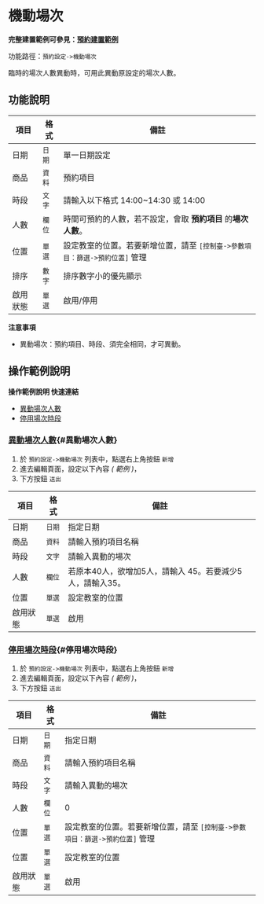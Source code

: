 #  機動場次

**完整建置範例可參見：[預約建置範例](/guide/reservation)**

功能路徑：`預約設定->機動場次`

臨時的場次人數異動時，可用此異動原設定的場次人數。

##  功能說明

| 項目  | 格式 | 備註 |
|---|---|---|
|日期|`日期`|單一日期設定|
|商品|`資料`|預約項目|
|時段|`文字`|請輸入以下格式 14:00~14:30 或 14:00|
|人數|`欄位`|時間可預約的人數，若不設定，會取 **預約項目** 的**場次人數**。|
|位置|`單選`|設定教室的位置。若要新增位置，請至 `[控制臺->參數項目：篩選->預約位置]` 管理|
|排序|`數字`|排序數字小的優先顯示|
|啟用狀態|`單選`|啟用/停用|

**注意事項**

* 異動場次：預約項目、時段、須完全相同，才可異動。

##  操作範例說明

**操作範例說明 快速連結**

* [異動場次人數](/guide/reservation-maneuver#異動場次人數)
* [停用場次時段](/guide/reservation-maneuver#停用場次時段)

### [異動場次人數](/guide/reservation-maneuver#異動場次人數){#異動場次人數}


1. 於 `預約設定->機動場次` 列表中，點選右上角按鈕 `新增` 
2. 進去編輯頁面，設定以下內容 _( 範例 )_，
3. 下方按鈕 `送出`

| 項目  | 格式 | 備註 |
|---|---|---|
|日期|`日期`|指定日期|
|商品|`資料`|請輸入預約項目名稱|
|時段|`文字`|請輸入異動的場次|
|人數|`欄位`|若原本40人，欲增加5人，請輸入 45。若要減少5人，請輸入35。|
|位置|`單選`|設定教室的位置|
|啟用狀態|`單選`|啟用|


### [停用場次時段](/guide/reservation-maneuver#停用場次時段){#停用場次時段}


1. 於 `預約設定->機動場次` 列表中，點選右上角按鈕 `新增`
2. 進去編輯頁面，設定以下內容 _( 範例 )_，
3. 下方按鈕 `送出`

| 項目  | 格式 | 備註 |
|---|---|---|
|日期|`日期`|指定日期|
|商品|`資料`|請輸入預約項目名稱|
|時段|`文字`|請輸入異動的場次|
|人數|`欄位`|0|
|位置|`單選`|設定教室的位置。若要新增位置，請至 `[控制臺->參數項目：篩選->預約位置]` 管理|
|位置|`單選`|設定教室的位置|
|啟用狀態|`單選`|啟用|
